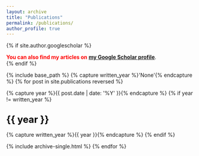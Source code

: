 ```yaml
---
layout: archive
title: "Publications"
permalink: /publications/
author_profile: true
---
```


{% if site.author.googlescholar %}
  <div class="wordwrap"><font color="#FF0000"><strong>You can also find my articles on</strong></font> <a href="{{site.author.googlescholar}}" target="_blank"><strong>my Google Scholar profile</strong></a>.</div>
{% endif %}

{% include base_path %}
{% capture written_year %}'None'{% endcapture %}
{% for post in site.publications reversed %}
  <p>{% capture year %}{{ post.date | date: '%Y' }}{% endcapture %}
  {% if year != written_year %}
    <h2 id="{{ year | slugify }}"><font color="#000000" style="font-size: larger"><strong>{{ year }}</strong></font></h2>
  {% capture written_year %}{{ year }}{% endcapture %}
  {% endif %}</p>
  {% include archive-single.html %}
{% endfor %}
